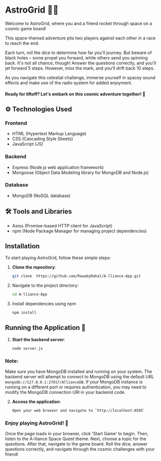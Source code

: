 # AstroGrid 🚀🌌

Welcome to AstroGrid, where you and a friend rocket through space on a cosmic game board!

This space-themed adventure pits two players against each other in a race to reach the end.

Each turn, roll the dice to determine how far you'll journey. But beware of black holes – some propel you forward, while others send you spinning back. It's not all chance, though! Answer the questions correctly, and you'll jet forward 5 steps. However, miss the mark, and you'll drift back 10 steps.

As you navigate this celestial challenge, immerse yourself in spacey sound effects and make use of the radio system for added enjoyment.

#### Ready for liftoff? Let's embark on this cosmic adventure together! 🌠

## ⚙️ Technologies Used

### Frontend
- HTML (Hypertext Markup Language)
- CSS (Cascading Style Sheets)
- JavaScript (JS)

### Backend
- Express (Node.js web application framework)
- Mongoose (Object Data Modeling library for MongoDB and Node.js)

### Database
- MongoDB (NoSQL database)

## 🛠️ Tools and Libraries
- Axios (Promise-based HTTP client for JavaScript)
- npm (Node Package Manager for managing project dependencies)

## Installation

To start playing AstroGrid, follow these simple steps:

1. **Clone the repository**:
   
   ```bash
   git clone  https://github.com/RawabyRahal/A-lliance-App.git

2. Navigate to the project directory:
    ```bash
   cd A-lliance-App

3. Install dependencies using npm
   ```bash
   npm install

## Running the Application 🚀

1. **Start the backend server**:
   
   ```bash
   node server.js

### Note:
Make sure you have MongoDB installed and running on your system. The backend server will attempt to connect to MongoDB using the default URL `mongodb://127.0.0.1:27017/AllianceDB`. If your MongoDB instance is running on a different port or requires authentication, you may need to modify the MongoDB connection URI in your backend code.

2. **Access the application**:
 
   ```bash
   Open your web browser and navigate to `http://localhost:8585`

### Enjoy playing AstroGrid! 🌟

Once the page loads in your browser, click 'Start Game' to begin. Then, listen to the A-lliance Space Quest theme. Next, choose a topic for the questions. After that, navigate to the game board. Roll the dice, answer questions correctly, and navigate through the cosmic challenges with your friend!
